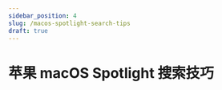```yaml
---
sidebar_position: 4
slug: /macos-spotlight-search-tips
draft: true
---
```


# 苹果 macOS Spotlight 搜索技巧

